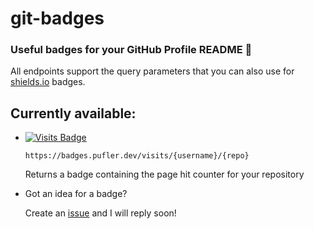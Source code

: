 # git-badges

### Useful badges for your GitHub Profile README 🎉

All endpoints support the query parameters that you can also use for [shields.io](https://shields.io) badges.

## Currently available:

- [![Visits Badge](https://badges.pufler.dev/visits/puf17640/git-badges)](https://badges.pufler.dev) 

  `https://badges.pufler.dev/visits/{username}/{repo}`
  
  Returns a badge containing the page hit counter for your repository
  
- Got an idea for a badge? 

  Create an [issue](https://github.com/puf17640/git-badges/issues/new) and I will reply soon!
